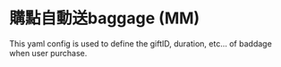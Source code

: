 # 購點自動送baggage (MM)

This yaml config is used to define the giftID, duration, etc... of baddage when user purchase.
